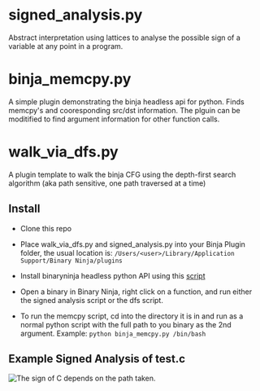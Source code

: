 # signed_analysis.py
Abstract interpretation using lattices to analyse the possible sign of  a variable at any point in a program.

# binja_memcpy.py
A simple plugin demonstrating the binja headless api for python. Finds memcpy's and cooresponding src/dst information. The plguin can be moditified to find argument information for other function calls.

# walk_via_dfs.py
A plugin template to walk the binja CFG using the depth-first search algorithm (aka path sensitive, one path traversed at a time)

## Install
- Clone this repo

- Place walk_via_dfs.py and signed_analysis.py into your Binja Plugin folder, the usual location is: 
```/Users/<user>/Library/Application Support/Binary Ninja/plugins```

- Install binaryninja headless python API using this [script](https://gist.github.com/withzombies/c9ab65b878d05fa20878d6c2bfa935d9)

- Open a binary in Binary Ninja, right click on a function, and run either the signed analysis script or the dfs script.

- To run the memcpy script, cd into the directory it is in and run as a normal python script with the full path to you binary as the 2nd argument. Example: 
```python binja_memcpy.py /bin/bash```

## Example Signed Analysis of test.c

![The sign of C depends on the path taken.](images/signed_test.png) 
